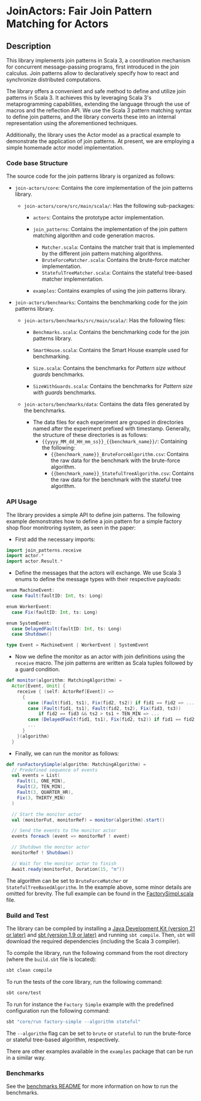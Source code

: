 # JoinActors: Fair Join Pattern Matching for Actors

## Description

This library implements join patterns in Scala 3, a coordination mechanism for
concurrent message-passing programs, first introduced in the join calculus. Join
patterns allow to declaratively specify how to react and synchronize distributed
computations.

The library offers a convenient and safe method to define and utilize join
patterns in Scala 3. It achieves this by leveraging Scala 3's metaprogramming
capabilities, extending the language through the use of macros and the
reflection API. We use the Scala 3 pattern matching syntax to define join
patterns, and the library converts these into an internal representation using
the aforementioned techniques.

Additionally, the library uses the Actor model as a practical example to
demonstrate the application of join patterns. At present, we are employing a
simple homemade actor model implementation.

### Code base Structure

The source code for the join patterns library is organized as follows:

- `join-actors/core`: Contains the core implementation of the join patterns library.

  - `join-actors/core/src/main/scala/`: Has the following sub-packages:

    - `actors`: Contains the prototype actor implementation.

    - `join_patterns`: Contains the implementation of the join pattern
      matching algorithm and code generation macros.
      - `Matcher.scala`: Contains the matcher trait that is implemented by the
        different join pattern matching algorithms.
      - `BruteForceMatcher.scala`: Contains the brute-force matcher implementation.
      - `StatefulTreeMatcher.scala`: Contains the stateful tree-based matcher
        implementation.

    - `examples`: Contains examples of using the join patterns library.

- `join-actors/benchmarks`: Contains the benchmarking code for the join patterns library.

  - `join-actors/benchmarks/src/main/scala/`: Has the following files:

    - `Benchmarks.scala`: Contains the benchmarking code for the join patterns library.

    - `SmartHouse.scala`: Contains the Smart House example used for benchmarking.

    - `Size.scala`: Contains the benchmarks for _Pattern size without guards_ benchmarks.

    - `SizeWithGuards.scala`: Contains the benchmarks for _Pattern size with
      guards_ benchmarks.
  - `join-actors/benchmarks/data`: Contains the data files generated by the benchmarks.
    - The data files for each experiment are grouped in directories named after
      the experiment prefixed with timestamp. Generally, the structure of these
      directories is as follows:
      - `{{yyyy_MM_dd_HH_mm_ss}}_{{benchmark_name}}/`: Containing the following:
        - `{{benchmark_name}}_BruteForceAlgorithm.csv`: Contains the raw data
          for the benchmark with the brute-force algorithm.
        - `{{benchmark_name}}_StatefulTreeAlgorithm.csv`: Contains the raw data
          for the benchmark with the stateful tree algorithm.

### API Usage

The library provides a simple API to define join patterns. The following example
demonstrates how to define a join pattern for a simple factory shop floor
monitroring system, as seen in the paper:

- First add the necessary imports:

```scala
import join_patterns.receive
import actor.*
import actor.Result.*
```

- Define the messages that the actors will exchange. We use Scala 3 enums to
  define the message types with their respective payloads:

```scala
enum MachineEvent:
  case Fault(faultID: Int, ts: Long)

enum WorkerEvent:
  case Fix(faultID: Int, ts: Long)

enum SystemEvent:
  case DelayedFault(faultID: Int, ts: Long)
  case Shutdown()

type Event = MachineEvent | WorkerEvent | SystemEvent
```

- Now we define the monitor as an actor with join definitions using the `receive` macro.
  The join patterns are written as Scala tuples followed by a guard condition.

```scala
def monitor(algorithm: MatchingAlgorithm) =
  Actor[Event, Unit] {
    receive { (self: ActorRef[Event]) =>
      {
        case (Fault(fid1, ts1), Fix(fid2, ts2)) if fid1 == fid2 => ...
        case (Fault(fid1, ts1), Fault(fid2, ts2), Fix(fid3, ts3))
            if fid2 == fid3 && ts2 > ts1 + TEN_MIN => ...
        case (DelayedFault(fid1, ts1), Fix(fid2, ts2)) if fid1 == fid2 => ...
        ...
      }
    }(algorithm)
  }
```

- Finally, we can run the monitor as follows:

```scala
def runFactorySimple(algorithm: MatchingAlgorithm) =
  // Predefined sequence of events
  val events = List(
    Fault(1, ONE_MIN),
    Fault(2, TEN_MIN),
    Fault(3, QUARTER_HR),
    Fix(3, THIRTY_MIN)
  )

  // Start the monitor actor
  val (monitorFut, monitorRef) = monitor(algorithm).start()

  // Send the events to the monitor actor
  events foreach (event => monitorRef ! event)

  // Shutdown the monitor actor
  monitorRef ! Shutdown()

  // Wait for the monitor actor to finish
  Await.ready(monitorFut, Duration(15, "m"))
```

The algorithm can be set to `BruteForceMatcher` or `StatefulTreeBasedAlgorithm`.
In the example above, some minor details are omitted for brevity. The full
example can be found in the [FactorySimpl.scala](core/src/main/scala/examples/FactorySimpl.scala) file.


### Build and Test

The library can be compiled by installing a [Java Development Kit (version 21 or later)](https://jdk.java.net/21/) and
[sbt (version 1.9 or later)](https://www.scala-sbt.org/) and running `sbt compile`. Then, `sbt` will download the required
dependencies (including the Scala 3 compiler).

To compile the library, run the following command from the root directory (where
the `build.sbt` file is located):

```bash
sbt clean compile
```

To run the tests of the core library, run the following command:

```bash
sbt core/test
```

To run for instance the `Factory Simple` example with the predefined configuration
run the following command:

```bash
sbt "core/run factory-simple --algorithm stateful"
```

The `--algorithm` flag can be set to `brute` or `stateful` to run the brute-force or
stateful tree-based algorithm, respectively.

There are other examples available in the `examples` package that can be run in a similar way.

### Benchmarks

See the [benchmarks README](benchmarks/README.md) for more information on how to
run the benchmarks.

